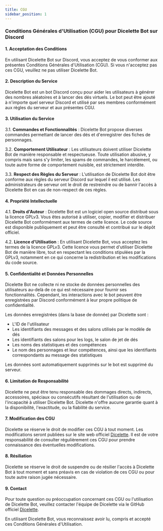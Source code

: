 ```yaml
---
title: CGU
sidebar_position: 1
---
```


### Conditions Générales d'Utilisation (CGU) pour Dicelette Bot sur Discord

#### 1. Acceptation des Conditions
En utilisant Dicelette Bot sur Discord, vous acceptez de vous conformer aux présentes Conditions Générales d'Utilisation (CGU). Si vous n'acceptez pas ces CGU, veuillez ne pas utiliser Dicelette Bot.

#### 2. Description du Service
Dicelette Bot est un bot Discord conçu pour aider les utilisateurs à générer des nombres aléatoires et à lancer des dés virtuels. Le bot peut être ajouté à n'importe quel serveur Discord et utilisé par ses membres conformément aux règles du serveur et aux présentes CGU.

#### 3. Utilisation du Service
3.1. **Commandes et Fonctionnalités** : Dicelette Bot propose diverses commandes permettant de lancer des dés et d'enregistrer des fiches de personnages.

3.2. **Comportement Utilisateur** : Les utilisateurs doivent utiliser Dicelette Bot de manière responsable et respectueuse. Toute utilisation abusive, y compris mais sans s'y limiter, les spams de commandes, le harcèlement, ou toute autre forme de comportement nuisible, est strictement interdite.

3.3. **Respect des Règles du Serveur** : L'utilisation de Dicelette Bot doit être conforme aux règles du serveur Discord sur lequel il est utilisé. Les administrateurs de serveur ont le droit de restreindre ou de bannir l'accès à Dicelette Bot en cas de non-respect de ces règles.

#### 4. Propriété Intellectuelle
4.1. **Droits d'Auteur** : Dicelette Bot est un logiciel open source distribué sous la licence GPLv3. Vous êtes autorisé à utiliser, copier, modifier et distribuer Dicelette Bot conformément aux termes de cette licence. Le code source est disponible publiquement et peut être consulté et contribué sur le dépôt officiel.

4.2. **Licence d'Utilisation** : En utilisant Dicelette Bot, vous acceptez les termes de la licence GPLv3. Cette licence vous permet d'utiliser Dicelette Bot de manière libre, tout en respectant les conditions stipulées par la GPLv3, notamment en ce qui concerne la redistribution et les modifications du code source.

#### 5. Confidentialité et Données Personnelles
Dicelette Bot ne collecte ni ne stocke de données personnelles des utilisateurs au-delà de ce qui est nécessaire pour fournir ses fonctionnalités. Cependant, les interactions avec le bot peuvent être enregistrées par Discord conformément à leur propre politique de confidentialité.

Les données enregistrées (dans la base de donnée) par Dicelette sont :
- L'ID de l'utilisateur
- Les identifiants des messages et des salons utilisés par le modèle de dés
- Les identifiants des salons pour les logs, le salon de jet de dés
- Les noms des statistiques et des compétences
- Le nom des personnages et leur compétences, ainsi que les identifiants correspondants au message des statistiques

Les données sont automatiquement supprimés sur le bot est supprimé du serveur.

#### 6. Limitation de Responsabilité
Dicelette ne peut être tenu responsable des dommages directs, indirects, accessoires, spéciaux ou consécutifs résultant de l'utilisation ou de l'incapacité à utiliser Dicelette Bot. Dicelette n'offre aucune garantie quant à la disponibilité, l'exactitude, ou la fiabilité du service.

#### 7. Modification des CGU
Dicelette se réserve le droit de modifier ces CGU à tout moment. Les modifications seront publiées sur le site web officiel [Dicelette](https://dicelette.github.io/). Il est de votre responsabilité de consulter régulièrement ces CGU pour prendre connaissance des éventuelles modifications.

#### 8. Résiliation
Dicelette se réserve le droit de suspendre ou de résilier l'accès à Dicelette Bot à tout moment et sans préavis en cas de violation de ces CGU ou pour toute autre raison jugée nécessaire.

#### 9. Contact
Pour toute question ou préoccupation concernant ces CGU ou l'utilisation de Dicelette Bot, veuillez contacter l'équipe de Dicelette via le GitHub officiel [Dicelette](https://github.com/Dicelette/discord-dicelette/issues?q=is%3Aissue+is%3Aopen+sort%3Aupdated-desc).

En utilisant Dicelette Bot, vous reconnaissez avoir lu, compris et accepté ces Conditions Générales d'Utilisation.
